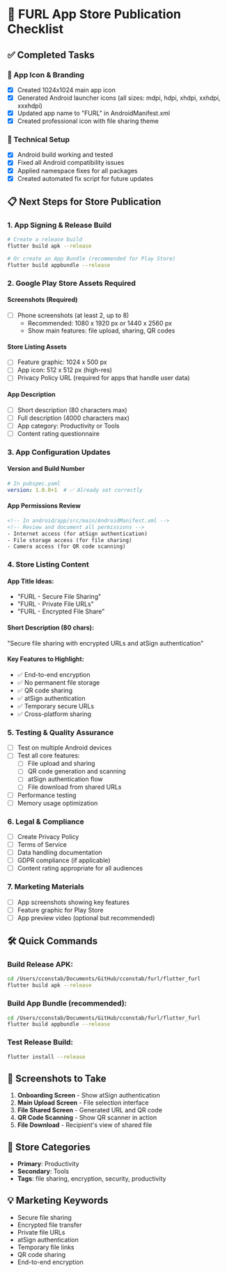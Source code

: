 # 🚀 FURL App Store Publication Checklist

## ✅ Completed Tasks

### 📱 App Icon & Branding
- [x] Created 1024x1024 main app icon
- [x] Generated Android launcher icons (all sizes: mdpi, hdpi, xhdpi, xxhdpi, xxxhdpi)
- [x] Updated app name to "FURL" in AndroidManifest.xml
- [x] Created professional icon with file sharing theme

### 🔧 Technical Setup
- [x] Android build working and tested
- [x] Fixed all Android compatibility issues
- [x] Applied namespace fixes for all packages
- [x] Created automated fix script for future updates

## 📋 Next Steps for Store Publication

### 1. App Signing & Release Build
```bash
# Create a release build
flutter build apk --release

# Or create an App Bundle (recommended for Play Store)
flutter build appbundle --release
```

### 2. Google Play Store Assets Required

#### Screenshots (Required)
- [ ] Phone screenshots (at least 2, up to 8)
  - Recommended: 1080 x 1920 px or 1440 x 2560 px
  - Show main features: file upload, sharing, QR codes

#### Store Listing Assets
- [ ] Feature graphic: 1024 x 500 px
- [ ] App icon: 512 x 512 px (high-res)
- [ ] Privacy Policy URL (required for apps that handle user data)

#### App Description
- [ ] Short description (80 characters max)
- [ ] Full description (4000 characters max)
- [ ] App category: Productivity or Tools
- [ ] Content rating questionnaire

### 3. App Configuration Updates

#### Version and Build Number
```yaml
# In pubspec.yaml
version: 1.0.0+1  # ✅ Already set correctly
```

#### App Permissions Review
```xml
<!-- In android/app/src/main/AndroidManifest.xml -->
<!-- Review and document all permissions -->
- Internet access (for atSign authentication)
- File storage access (for file sharing)
- Camera access (for QR code scanning)
```

### 4. Store Listing Content

#### App Title Ideas:
- "FURL - Secure File Sharing"
- "FURL - Private File URLs"
- "FURL - Encrypted File Share"

#### Short Description (80 chars):
"Secure file sharing with encrypted URLs and atSign authentication"

#### Key Features to Highlight:
- ✅ End-to-end encryption
- ✅ No permanent file storage
- ✅ QR code sharing
- ✅ atSign authentication
- ✅ Temporary secure URLs
- ✅ Cross-platform sharing

### 5. Testing & Quality Assurance
- [ ] Test on multiple Android devices
- [ ] Test all core features:
  - [ ] File upload and sharing
  - [ ] QR code generation and scanning
  - [ ] atSign authentication flow
  - [ ] File download from shared URLs
- [ ] Performance testing
- [ ] Memory usage optimization

### 6. Legal & Compliance
- [ ] Create Privacy Policy
- [ ] Terms of Service
- [ ] Data handling documentation
- [ ] GDPR compliance (if applicable)
- [ ] Content rating appropriate for all audiences

### 7. Marketing Materials
- [ ] App screenshots showing key features
- [ ] Feature graphic for Play Store
- [ ] App preview video (optional but recommended)

## 🛠️ Quick Commands

### Build Release APK:
```bash
cd /Users/cconstab/Documents/GitHub/cconstab/furl/flutter_furl
flutter build apk --release
```

### Build App Bundle (recommended):
```bash
cd /Users/cconstab/Documents/GitHub/cconstab/furl/flutter_furl
flutter build appbundle --release
```

### Test Release Build:
```bash
flutter install --release
```

## 📸 Screenshots to Take
1. **Onboarding Screen** - Show atSign authentication
2. **Main Upload Screen** - File selection interface
3. **File Shared Screen** - Generated URL and QR code
4. **QR Code Scanning** - Show QR scanner in action
5. **File Download** - Recipient's view of shared file

## 🎯 Store Categories
- **Primary**: Productivity
- **Secondary**: Tools
- **Tags**: file sharing, encryption, security, productivity

## 💡 Marketing Keywords
- Secure file sharing
- Encrypted file transfer
- Private file URLs
- atSign authentication
- Temporary file links
- QR code sharing
- End-to-end encryption
